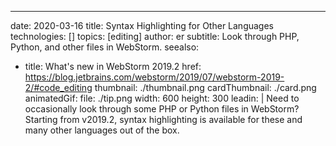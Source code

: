 ---
date: 2020-03-16
title: Syntax Highlighting for Other Languages
technologies: []
topics: [editing]
author: er
subtitle: Look through PHP, Python, and other files in WebStorm.
seealso:
- title: What's new in WebStorm 2019.2
  href: https://blog.jetbrains.com/webstorm/2019/07/webstorm-2019-2/#code_editing
thumbnail: ./thumbnail.png
cardThumbnail: ./card.png
animatedGif:
  file: ./tip.png
  width: 600
  height: 300
leadin: |
  Need to occasionally look through some PHP or Python files in WebStorm? 
  Starting from v2019.2, syntax highlighting is available for these and many 
  other languages out of the box.
